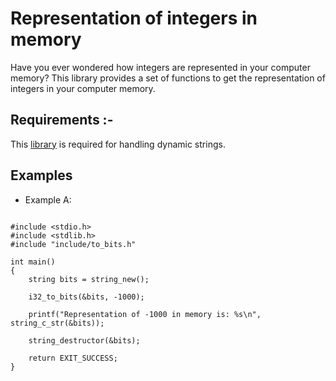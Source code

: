 # Representation of integers in memory
Have you ever wondered how integers are represented in your computer memory? This library provides a set of functions to get the representation of integers in your computer memory.

<h2> Requirements :- </h2>
This <a href="https://github.com/mfc0d1ng/Handling-dynamic-strings-in-C-language">library</a> is required for handling dynamic strings.

<br>
<h2> Examples </h2>

* Example A:

<pre>
<code class="language-c">
#include &lt;stdio.h&gt;
#include &lt;stdlib.h&gt;
#include "include/to_bits.h"

int main()
{
    string bits = string_new();

    i32_to_bits(&bits, -1000);

    printf("Representation of -1000 in memory is: %s\n", string_c_str(&bits));

    string_destructor(&bits);
    
    return EXIT_SUCCESS;
}
</code>
</pre>

